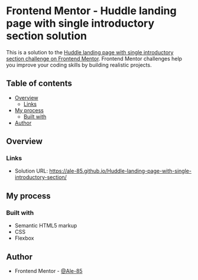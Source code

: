 # Frontend Mentor - Huddle landing page with single introductory section solution

This is a solution to the [Huddle landing page with single introductory section challenge on Frontend Mentor](https://www.frontendmentor.io/challenges/huddle-landing-page-with-a-single-introductory-section-B_2Wvxgi0). Frontend Mentor challenges help you improve your coding skills by building realistic projects. 

## Table of contents

- [Overview](#overview)
  - [Links](#links)
- [My process](#my-process)
  - [Built with](#built-with)
- [Author](#author)


## Overview


### Links

- Solution URL:  https://ale-85.github.io/Huddle-landing-page-with-single-introductory-section/

## My process

### Built with

- Semantic HTML5 markup
- CSS 
- Flexbox


## Author

- Frontend Mentor - [@Ale-85](https://www.frontendmentor.io/profile/Ale-85)

